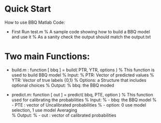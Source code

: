 
Quick Start 
===========
How to use BBQ Matlab Code:

+ First Run test.m
% A sample code showing how to build a BBQ model and use it
% As a sanity check the output should match the output.txt

Two main Functions:
===========
+ build.m :
function [ bbq ] = build( PTR, YTR, options )
% This function is used to build BBQ model
% Input:
%   PTR: Vector of predicted values
%   YTR: Vector of true labels {0,1}
%   Options: a Structure that includes optional choices
% Output:
%   bbq: the BBQ moded

+ predict.m:
function [ out ] = predict( bbq, PTE, option )
% This function used for calibrating the probabilities
% Input: 
%       - bbq: the BBQ model 
%       - PTE : vector of Uncalibrated probabilities
%       - option: 0 use model selection, 1 use model Averaging   
% Output:
%       - out : vector of calibrated probabilities
